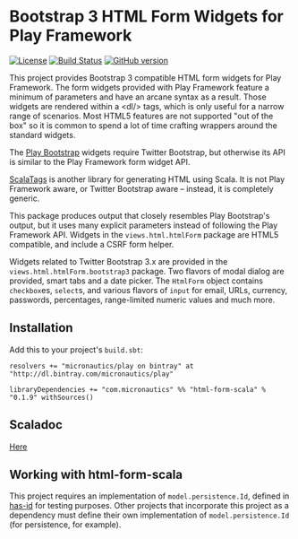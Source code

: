 # Bootstrap 3 HTML Form Widgets for Play Framework

[![License](https://img.shields.io/badge/License-Apache%202.0-blue.svg)](https://opensource.org/licenses/Apache-2.0)
[![Build Status](https://travis-ci.org/mslinn/html-form-scala.svg?branch=master)](https://travis-ci.org/mslinn/html-form-scala)
[![GitHub version](https://badge.fury.io/gh/mslinn%2Fhtml-form-scala.svg)](https://badge.fury.io/gh/mslinn%2Fhtml-form-scala)

This project provides Bootstrap 3 compatible HTML form widgets for Play Framework.
The form widgets provided with Play Framework feature a minimum of parameters and have an arcane syntax as a result.
Those widgets are rendered within a &lt;dl/&gt; tags, which is only useful for a narrow range of scenarios.
Most HTML5 features are not supported "out of the box" so it is common to spend a lot of time crafting wrappers around the standard widgets.

The [Play Bootstrap](https://github.com/adrianhurt/play-bootstrap) widgets require Twitter Bootstrap,
but otherwise its API is similar to the Play Framework form widget API.

[ScalaTags](http://www.lihaoyi.com/scalatags/) is another library for generating HTML using Scala.
It is not Play Framework aware, or Twitter Bootstrap aware &ndash; instead, it is completely generic.

This package produces output that closely resembles Play Bootstrap's output,
but it uses many explicit parameters instead of following the Play Framework API.
Widgets in the `views.html.htmlForm` package are HTML5 compatible,
and include a CSRF form helper.

Widgets related to Twitter Bootstrap 3.x are provided in the `views.html.htmlForm.bootstrap3` package.
Two flavors of modal dialog are provided, smart tabs and a date picker.
The `HtmlForm` object contains `checkbox`es, `select`s, and various flavors of `input` for
email, URLs, currency, passwords, percentages, range-limited numeric values and much more.

## Installation
Add this to your project's `build.sbt`:

    resolvers += "micronautics/play on bintray" at "http://dl.bintray.com/micronautics/play"

    libraryDependencies += "com.micronautics" %% "html-form-scala" % "0.1.9" withSources()

## Scaladoc
[Here](http://blog.mslinn.com/html-form-scala/latest/api/index.html#views.html.htmlForm.package)

## Working with html-form-scala
This project requires an implementation of `model.persistence.Id`, defined in
[has-id](https://github.com/mslinn/has-id) for testing purposes.
Other projects that incorporate this project as a dependency must define their own implementation
of `model.persistence.Id` (for persistence, for example).
